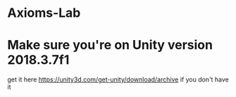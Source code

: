 # Axioms-Lab



# Make sure you're on Unity version 2018.3.7f1
get it here https://unity3d.com/get-unity/download/archive if you don't have it

